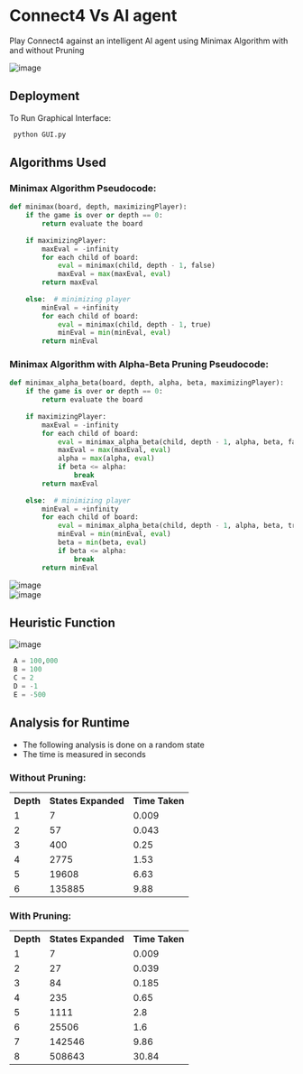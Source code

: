 # Connect4 Vs AI agent
Play Connect4 against an intelligent AI agent using Minimax Algorithm with and without Pruning

![image](https://storage.googleapis.com/kaggle-media/learn/images/EZKHxyy.png)

## Deployment

To Run Graphical Interface:
 ```bash
  python GUI.py
 ```

## Algorithms Used

### Minimax Algorithm Pseudocode:
  
```python
def minimax(board, depth, maximizingPlayer):
    if the game is over or depth == 0:
        return evaluate the board
    
    if maximizingPlayer:
        maxEval = -infinity
        for each child of board:
            eval = minimax(child, depth - 1, false)
            maxEval = max(maxEval, eval)
        return maxEval
    
    else:  # minimizing player
        minEval = +infinity
        for each child of board:
            eval = minimax(child, depth - 1, true)
            minEval = min(minEval, eval)
        return minEval
 ```

### Minimax Algorithm with Alpha-Beta Pruning Pseudocode:
  
```python
def minimax_alpha_beta(board, depth, alpha, beta, maximizingPlayer):
    if the game is over or depth == 0:
        return evaluate the board
    
    if maximizingPlayer:
        maxEval = -infinity
        for each child of board:
            eval = minimax_alpha_beta(child, depth - 1, alpha, beta, false)
            maxEval = max(maxEval, eval)
            alpha = max(alpha, eval)
            if beta <= alpha:
                break
        return maxEval
    
    else:  # minimizing player
        minEval = +infinity
        for each child of board:
            eval = minimax_alpha_beta(child, depth - 1, alpha, beta, true)
            minEval = min(minEval, eval)
            beta = min(beta, eval)
            if beta <= alpha:
                break
        return minEval
```
![image](https://storage.googleapis.com/kaggle-media/learn/images/BrRe7Bu.png)
<br>
![image](https://storage.googleapis.com/kaggle-media/learn/images/bWezUC3.png)

## Heuristic Function

![image](https://storage.googleapis.com/kaggle-media/learn/images/FBoWr2f.png)

```python
 A = 100,000
 B = 100
 C = 2
 D = -1
 E = -500
```

## Analysis for Runtime
- The following analysis is done on a random state
- The time is measured in seconds

### Without Pruning:
<table align="center">
  <tr>
    <th>Depth</th>
    <th>States Expanded</th>
    <th>Time Taken</th>

  </tr>
  <tr>
    <td>1</td>
    <td>7</td>
    <td>0.009</td>
  </tr>
  <tr>
    <td>2</td>
    <td>57</td>
    <td>0.043</td>
  </tr>
  <tr>
    <td>3</td>
    <td>400</td>
    <td>0.25</td>
  </tr>
  <tr>
    <td>4</td>
    <td>2775</td>
    <td>1.53</td>
  </tr>
  <tr>
    <td>5</td>
    <td>19608</td>
    <td>6.63</td>
  </tr>
  <tr>
    <td>6</td>
    <td>135885</td>
    <td>9.88</td>
  </tr>

</table>

### With Pruning:

<table align="center">
  <tr>
    <th>Depth</th>
    <th>States Expanded</th>
    <th>Time Taken</th>
  </tr>
  <tr>
    <td>1</td>
    <td>7</td>
    <td>0.009</td>
  </tr>
  <tr>
    <td>2</td>
    <td>27</td>
    <td>0.039</td>
  </tr>
  <tr>
    <td>3</td>
    <td>84</td>
    <td>0.185</td>
  </tr>
  <tr>
    <td>4</td>
    <td>235</td>
    <td>0.65</td>
  </tr>
  <tr>
    <td>5</td>
    <td>1111</td>
    <td>2.8</td>
  </tr>
  <tr>
    <td>6</td>
    <td>25506</td>
    <td>1.6</td>
  </tr>
  <tr>
    <td>7</td>
    <td>142546</td>
    <td>9.86</td>
  </tr>  
  <tr>
    <td>8</td>
    <td>508643</td>
    <td>30.84</td>
  </tr>
</table>